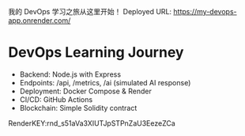 我的 DevOps 学习之旅从这里开始！
Deployed URL: https://my-devops-app.onrender.com/
# DevOps Learning Journey
- Backend: Node.js with Express
- Endpoints: /api, /metrics, /ai (simulated AI response)
- Deployment: Docker Compose & Render
- CI/CD: GitHub Actions
- Blockchain: Simple Solidity contract


RenderKEY:rnd_s51aVa3XIUTJpSTPnZaU3EezeZCa